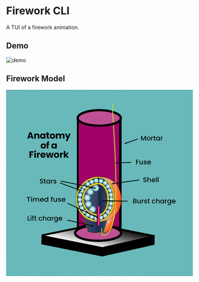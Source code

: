 # Firework CLI

A TUI of a firework animation.

## Demo
![demo](./demo.gif)

## Firework Model
![firework model](./anatomy_of_a_firework.jpg)
